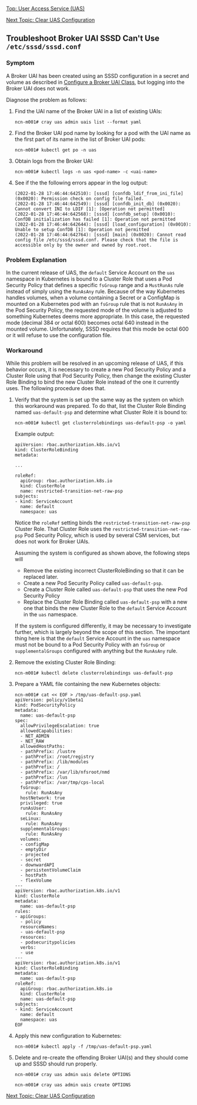 [Top: User Access Service (UAS)](User_Access_Service_UAS.md)

[Next Topic: Clear UAS Configuration](Reset_the_UAS_Configuration_to_Original_Installed_Settings.md)

## Troubleshoot Broker UAI SSSD Can't Use `/etc/sssd/sssd.conf`

### Symptom

A Broker UAI has been created using an SSSD configuration in a secret and volume as described in [Configure a Broker UAI Class](Configure_a_Broker_UAI_Class.md), but logging into the Broker UAI does not work.

Diagnose the problem as follows:

1. Find the UAI name of the Broker UAI in a list of existing UAIs:

   ```
   ncn-m001# cray uas admin uais list --format yaml
   ```

2. Find the Broker UAI pod name by looking for a pod with the UAI name as the first part of its name in the list of Broker UAI pods:

   ```
   ncn-m001# kubectl get po -n uas
   ```

3. Obtain logs from the Broker UAI:

   ```
   ncn-m001# kubectl logs -n uas <pod-name> -c <uai-name>
   ```

4. See if the the following errors appear in the log output:

   ```
   (2022-01-28 17:46:44:642510): [sssd] [confdb_ldif_from_ini_file] (0x0020): Permission check on config file failed.
   (2022-01-28 17:46:44:642549): [sssd] [confdb_init_db] (0x0020): Cannot convert INI to LDIF [1]: [Operation not permitted]
   (2022-01-28 17:46:44:642568): [sssd] [confdb_setup] (0x0010): ConfDB initialization has failed [1]: Operation not permitted
   (2022-01-28 17:46:44:642644): [sssd] [load_configuration] (0x0010): Unable to setup ConfDB [1]: Operation not permitted
   (2022-01-28 17:46:44:642764): [sssd] [main] (0x0020): Cannot read config file /etc/sssd/sssd.conf. Please check that the file is accessible only by the owner and owned by root.root.
   ```

### Problem Explanation

In the current release of UAS, the `default` Service Account on the `uas` namespace in Kubernetes is bound to a Cluster Role that uses a Pod Security Policy that defines a specific `fsGroup` range and a `MustRunAs` rule instead of simply using the `RunAsAny` rule. Because of the way Kubernetes handles volumes, when a volume containing a Secret or a ConfigMap is mounted on a Kubernetes pod with an `fsGroup` rule that is not `RunAsAny` in the Pod Security Policy, the requested mode of the volume is adjusted to something Kubernetes deems more appropriate. In this case, the requested mode (decimal 384 or octal 600) becomes octal 640 instead in the mounted volume. Unfortunately, SSSD requires that this mode be octal 600 or it will refuse to use the configuration file.

### Workaround

While this problem will be resolved in an upcoming release of UAS, if this behavior occurs, it is necessary to create a new Pod Security Policy and a Cluster Role using that Pod Security Policy, then change the existing Cluster Role Binding to bind the new Cluster Role instead of the one it currently uses. The following procedure does that.

1. Verify that the system is set up the same way as the system on which this workaround was prepared. To do that, list the Cluster Role Binding named `uas-default-psp` and determine what Cluster Role it is bound to:

   ```
   ncn-m001# kubectl get clusterrolebindings uas-default-psp -o yaml
   ```

   Example output:

   ```
   apiVersion: rbac.authorization.k8s.io/v1
   kind: ClusterRoleBinding
   metadata:

   ...

   roleRef:
     apiGroup: rbac.authorization.k8s.io
     kind: ClusterRole
     name: restricted-transition-net-raw-psp
   subjects:
   - kind: ServiceAccount
     name: default
     namespace: uas
   ```

   Notice the `roleRef` setting binds the `restricted-transition-net-raw-psp` Cluster Role. That Cluster Role uses the `restricted-transition-net-raw-psp` Pod Security Policy, which is used by several CSM services, but does not work for Broker UAIs.

   Assuming the system is configured as shown above, the following steps will

   - Remove the existing incorrect ClusterRoleBinding so that it can be replaced later.
   - Create a new Pod Security Policy called `uas-default-psp`.
   - Create a Cluster Role called `uas-default-psp` that uses the new Pod Security Policy
   - Replace the Cluster Role Binding called `uas-default-psp` with a new one that binds the new Cluster Role to the `default` Service Account in the `uas` namespace.

   If the system is configured differently, it may be necessary to investigate further, which is largely beyond the scope of this section.  The important thing here is that the `default` Service Account in the `uas` namespace must not be bound to a Pod Security Policy with an `fsGroup` or `supplementalGroups` configured with anything but the `RunAsAny` rule.

2. Remove the existing Cluster Role Binding:

   ```
   ncn-m001# kubectl delete clusterrolebindings uas-default-psp
   ```

3. Prepare a YAML file containing the new Kubernetes objects:

   ```
   ncn-m001# cat << EOF > /tmp/uas-default-psp.yaml
   apiVersion: policy/v1beta1
   kind: PodSecurityPolicy
   metadata:
     name: uas-default-psp
   spec:
     allowPrivilegeEscalation: true
     allowedCapabilities:
     - NET_ADMIN
     - NET_RAW
     allowedHostPaths:
     - pathPrefix: /lustre
     - pathPrefix: /root/registry
     - pathPrefix: /lib/modules
     - pathPrefix: /
     - pathPrefix: /var/lib/nfsroot/nmd
     - pathPrefix: /lus
     - pathPrefix: /var/tmp/cps-local
     fsGroup:
       rule: RunAsAny
     hostNetwork: true
     privileged: true
     runAsUser:
       rule: RunAsAny
     seLinux:
       rule: RunAsAny
     supplementalGroups:
       rule: RunAsAny
     volumes:
     - configMap
     - emptyDir
     - projected
     - secret
     - downwardAPI
     - persistentVolumeClaim
     - hostPath
     - flexVolume
   ---
   apiVersion: rbac.authorization.k8s.io/v1
   kind: ClusterRole
   metadata:
     name: uas-default-psp
   rules:
   - apiGroups:
     - policy
     resourceNames:
     - uas-default-psp
     resources:
     - podsecuritypolicies
     verbs:
     - use
   ---
   apiVersion: rbac.authorization.k8s.io/v1
   kind: ClusterRoleBinding
   metadata:
     name: uas-default-psp
   roleRef:
     apiGroup: rbac.authorization.k8s.io
     kind: ClusterRole
     name: uas-default-psp
   subjects:
   - kind: ServiceAccount
     name: default
     namespace: uas
   EOF
   ```

4. Apply this new configuration to Kubernetes:

   ```
   ncn-m001# kubectl apply -f /tmp/uas-default-psp.yaml 
   ```

5. Delete and re-create the offending Broker UAI(s) and they should come up and SSSD should run properly.

   ```
   ncn-m001# cray uas admin uais delete OPTIONS
   ```

   ```
   ncn-m001# cray uas admin uais create OPTIONS
   ```

[Next Topic: Clear UAS Configuration](Reset_the_UAS_Configuration_to_Original_Installed_Settings.md)

